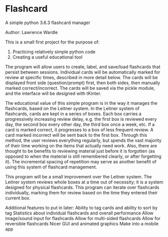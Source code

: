 # Flashcard
A simple python 3.6.3 flashcard manager

Author: Lawrence Wardle

This is a small first project for the purpose of:
  1) Practicing relatively simple python code
  2) Creating a useful educational tool

The program will allow users to create, label, and save/load flashcards that persist between sessions. Individual cards will be automatically marked for review at specific times, described in more detail below. The cards will be displayed front side (question/prompt) first, then both sides, then manually marked correct/incorrect. The cards will be saved via the pickle module, and the interface will be designed with tKinter.

The educational value of this simple program is in the way it manages the flashcards, based on the Leitner system. In the Leitner system of flashcards, cards are kept in a series of boxes. Each box carries a progressively increasing review delay, e.g. the first box is reviewed every day, the second box every other day, the third box once a week, etc. If a card is marked correct, it progresses to a box of less frequent review. A card marked incorrect will be sent back to the first box. Through this method, the user reviews everything regularly, but spends the vast majority of their time working on the items that actually need work. Also, there are thought to be benefits to reviewing material just before it is forgotten (as opposed to when the material is still remembered clearly, or after forgetting it). The incremental spacing of repetition may serve as another benefit of using this system of flashcard management.

This program will be a small improvement over the Leitner system. The Leitner system reviews whole boxes at a time out of necessity; it is a system designed for physical flashcards. This program can iterate over flashcards individually, marking them for review based on the time they entered their current box.

Additional features to put in later:
  Ability to tag cards and ability to sort by tag
  Statistics about individual flashcards and overall performance
  Allow image/sound input for flashcards
  Allow for multi-sided flashcards
  Allow for reversible flashcards
  Nicer GUI and animated graphics
  Make into a mobile app
